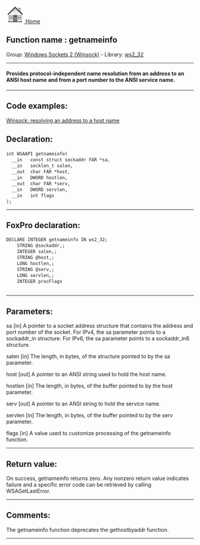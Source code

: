 [<img src="../../images/home.png"> Home ](https://github.com/VFPX/Win32API)  

## Function name : getnameinfo
Group: [Windows Sockets 2 (Winsock)](../../functions_group.md#Windows_Sockets_2_(Winsock))  -  Library: [ws2_32](../../Libraries.md#ws2_32)  
***  


#### Provides protocol-independent name resolution from an address to an ANSI host name and from a port number to the ANSI service name.
***  


## Code examples:
[Winsock: resolving an address to a host name](../../samples/sample_570.md)  

## Declaration:
```foxpro  
int WSAAPI getnameinfo(
  __in   const struct sockaddr FAR *sa,
  __in   socklen_t salen,
  __out  char FAR *host,
  __in   DWORD hostlen,
  __out  char FAR *serv,
  __in   DWORD servlen,
  __in   int flags
);  
```  
***  


## FoxPro declaration:
```foxpro  
DECLARE INTEGER getnameinfo IN ws2_32;
	STRING @sockaddr,;
	INTEGER salen,;
	STRING @host,;
	LONG hostlen,;
	STRING @serv,;
	LONG servlen,;
	INTEGER procFlags
  
```  
***  


## Parameters:
sa [in]
A pointer to a socket address structure that contains the address and port number of the socket. For IPv4, the sa parameter points to a sockaddr_in structure. For IPv6, the sa parameter points to a sockaddr_in6 structure.

salen [in]
The length, in bytes, of the structure pointed to by the sa parameter.

host [out]
A pointer to an ANSI string used to hold the host name. 

hostlen [in]
The length, in bytes, of the buffer pointed to by the host parameter. 

serv [out]
A pointer to an ANSI string to hold the service name. 

servlen [in]
The length, in bytes, of the buffer pointed to by the serv parameter.

flags [in]
A value used to customize processing of the getnameinfo function.  
***  


## Return value:
On success, getnameinfo returns zero. Any nonzero return value indicates failure and a specific error code can be retrieved by calling WSAGetLastError.  
***  


## Comments:
The getnameinfo function deprecates the gethostbyaddr function.  
  
***  

